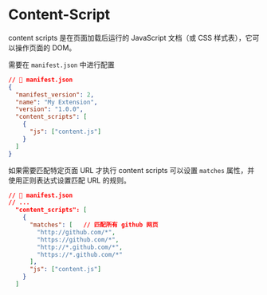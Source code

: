 # Content-Script
content scripts 是在页面加载后运行的 JavaScript 文档（或 CSS 样式表），它可以操作页面的 DOM。

需要在 `manifest.json` 中进行配置

```json
// 📁 manifest.json
{
  "manifest_version": 2,
  "name": "My Extension",
  "version": "1.0.0",
  "content_scripts": [
    {
      "js": ["content.js"]
    }
  ]
}
```

如果需要匹配特定页面 URL 才执行 content scripts 可以设置  `matches` 属性，并使用正则表达式设置匹配 URL 的规则。

```json
// 📁 manifest.json
// ...
  "content_scripts": [
    {
      "matches": [   // 匹配所有 github 网页
        "http://github.com/*",
        "https://github.com/*",
        "http://*.github.com/*",
        "https://*.github.com/*"
      ],
      "js": ["content.js"]
    }
  ]
```
